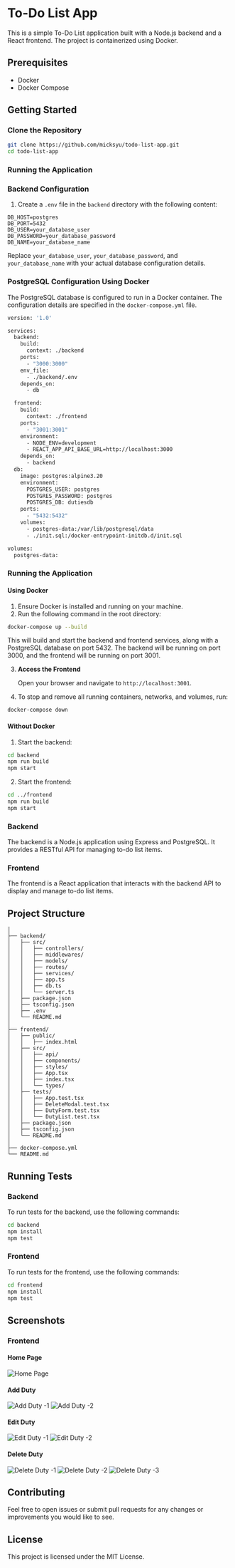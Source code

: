 # To-Do List App

This is a simple To-Do List application built with a Node.js backend and a React frontend. The project is containerized using Docker.

## Prerequisites

- Docker
- Docker Compose

## Getting Started

### Clone the Repository

```bash
git clone https://github.com/micksyu/todo-list-app.git
cd todo-list-app
```

### Running the Application

### Backend Configuration

1. Create a `.env` file in the `backend` directory with the following content:
```
DB_HOST=postgres
DB_PORT=5432
DB_USER=your_database_user
DB_PASSWORD=your_database_password
DB_NAME=your_database_name
```

Replace `your_database_user`, `your_database_password`, and `your_database_name` with your actual database configuration details.

### PostgreSQL Configuration Using Docker

The PostgreSQL database is configured to run in a Docker container. The configuration details are specified in the `docker-compose.yml` file.

```sh
version: '1.0'

services:
  backend:
    build:
      context: ./backend
    ports:
      - "3000:3000"
    env_file:
      - ./backend/.env
    depends_on:
      - db

  frontend:
    build:
      context: ./frontend
    ports:
      - "3001:3001"
    environment:
      - NODE_ENV=development
      - REACT_APP_API_BASE_URL=http://localhost:3000
    depends_on:
      - backend
  db:
    image: postgres:alpine3.20
    environment:
      POSTGRES_USER: postgres
      POSTGRES_PASSWORD: postgres
      POSTGRES_DB: dutiesdb
    ports:
      - "5432:5432"
    volumes:
      - postgres-data:/var/lib/postgresql/data
      - ./init.sql:/docker-entrypoint-initdb.d/init.sql

volumes:
  postgres-data:
```

### Running the Application

#### Using Docker

1. Ensure Docker is installed and running on your machine.
2. Run the following command in the root directory:
```sh
docker-compose up --build
```

This will build and start the backend and frontend services, along with a PostgreSQL database on port 5432.
The backend will be running on port 3000, and the frontend will be running on port 3001.

3. **Access the Frontend**

   Open your browser and navigate to `http://localhost:3001`.

4. To stop and remove all running containers, networks, and volumes, run:
```sh
docker-compose down
```

#### Without Docker

1. Start the backend:
```sh
cd backend
npm run build
npm start
```

2. Start the frontend:
```sh
cd ../frontend
npm run build
npm start
```

### Backend

The backend is a Node.js application using Express and PostgreSQL. It provides a RESTful API for managing to-do list items.

### Frontend

The frontend is a React application that interacts with the backend API to display and manage to-do list items.

## Project Structure

```
│
├── backend/
│   ├── src/
│   │   ├── controllers/
│   │   ├── middlewares/
│   │   ├── models/
│   │   ├── routes/
│   │   ├── services/
│   │   ├── app.ts
│   │   ├── db.ts
│   │   └── server.ts
│   ├── package.json
│   ├── tsconfig.json
│   ├── .env
│   └── README.md
│
├── frontend/
│   ├── public/
│   │   ├── index.html
│   ├── src/
│   │   ├── api/
│   │   ├── components/
│   │   ├── styles/
│   │   ├── App.tsx
│   │   ├── index.tsx
│   │   └── types/
│   ├── tests/
│   │   ├── App.test.tsx
│   │   ├── DeleteModal.test.tsx
│   │   ├── DutyForm.test.tsx
│   │   └── DutyList.test.tsx
│   ├── package.json
│   ├── tsconfig.json
│   └── README.md
│
├── docker-compose.yml
└── README.md
```

## Running Tests

### Backend

To run tests for the backend, use the following commands:

```bash
cd backend
npm install
npm test
```

### Frontend

To run tests for the frontend, use the following commands:

```bash
cd frontend
npm install
npm test
```

## Screenshots

### Frontend

#### Home Page

![Home Page](screenshots/home.png)

#### Add Duty

![Add Duty -1](screenshots/add-duty-1.png)
![Add Duty -2](screenshots/add-duty-2.png)

#### Edit Duty

![Edit Duty -1](screenshots/edit-duty-1.png)
![Edit Duty -2](screenshots/edit-duty-2.png)

#### Delete Duty

![Delete Duty -1](screenshots/delete-duty-1.png)
![Delete Duty -2](screenshots/delete-duty-2.png)
![Delete Duty -3](screenshots/delete-duty-3.png)

## Contributing

Feel free to open issues or submit pull requests for any changes or improvements you would like to see.

## License

This project is licensed under the MIT License.
```
